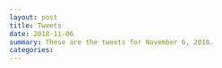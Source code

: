 ```yaml
---
layout: post
title: Tweets
date: 2018-11-06
summary: These are the tweets for November 6, 2018.
categories:
---
```


